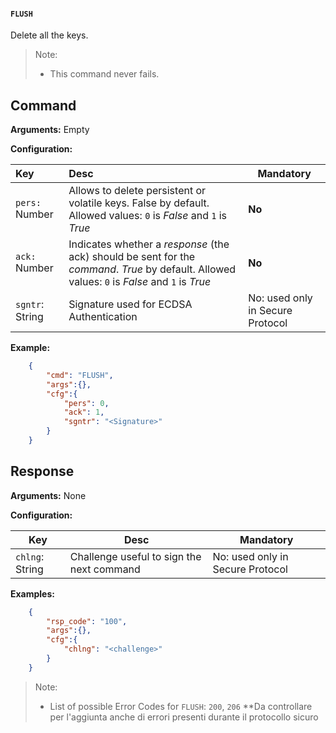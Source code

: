 #### `FLUSH`
Delete all the keys. 

>Note: 
>
>- This command never fails.

## **Command**

**Arguments:** Empty

**Configuration:**

| Key     | Desc                                    | Mandatory                        |
| :------ | :-------------------------------------- | -------------------------------- |
| `pers:` Number  | Allows to delete persistent or volatile keys. False by default. Allowed values: `0` is _False_ and `1` is _True_  | **No**                     |
| `ack:` Number | Indicates whether a *response* (the ack) should be sent for the *command*. *True* by default. Allowed values: `0` is *False* and `1` is *True*| **No** | 
| `sgntr`: String | Signature used for ECDSA Authentication | No: used only in Secure Protocol |

**Example:**

```json
    {
        "cmd": "FLUSH",
        "args":{},
        "cfg":{
            "pers": 0,
            "ack": 1,
            "sgntr": "<Signature>"
        }
    }
```

## **Response**

**Arguments:** None

**Configuration:**

| Key     | Desc                                      | Mandatory                        |
| ------- | ----------------------------------------- | -------------------------------- |
| `chlng`: String | Challenge useful to sign the next command | No: used only in Secure Protocol |

**Examples:**

```json
    {
        "rsp_code": "100",
        "args":{},
        "cfg":{
            "chlng": "<challenge>"
        }
    }
```

>Note:
>
>- List of possible Error Codes for `FLUSH`: `200`, `206`	**Da controllare per l'aggiunta anche di errori presenti durante il protocollo sicuro
